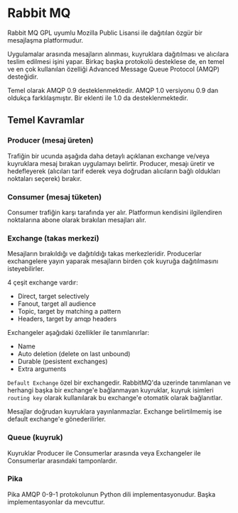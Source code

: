 # Rabbit MQ

Rabbit MQ GPL uyumlu Mozilla Public Lisansi ile dağıtılan özgür bir mesajlaşma platformudur.

Uygulamalar arasında mesajların alınması, kuyruklara dağıtılması ve alıcılara teslim edilmesi
işini yapar. Birkaç başka protokolü desteklese de, en temel ve en çok kullanılan özelliği
Advanced Message Queue Protocol (AMQP) desteğidir.

Temel olarak AMQP 0.9 desteklenmektedir. AMQP 1.0 versiyonu 0.9 dan oldukça farklılaşmıştır.
Bir eklenti ile 1.0 da desteklenmektedir.

## Temel Kavramlar

### Producer (mesaj üreten)
Trafiğin bir ucunda aşağıda daha detaylı açıklanan exchange ve/veya kuyruklara mesaj bırakan
uygulamayı belirtir. Producer, mesajı üretir ve hedefleyerek (alıcıları tarif ederek veya 
doğrudan alıcıların bağlı oldukları noktaları seçerek) bırakır.

### Consumer (mesaj tüketen)
Consumer trafiğin karşı tarafında yer alır. Platformun kendisini ilgilendiren noktalarına
abone olarak bırakılan mesajları alır.

### Exchange (takas merkezi)
Mesajların bırakıldığı ve dağıtıldığı takas merkezleridir. Producerlar exchangelere yayın
yaparak mesajların birden çok kuyruğa dağıtılmasını isteyebilirler.

4 çeşit exchange vardır:

- Direct, target selectively
- Fanout, target all audience
- Topic, target by matching a pattern
- Headers, target by amqp headers

Exchangeler aşağıdaki özellikler ile tanımlanırlar:

- Name
- Auto deletion (delete on last unbound)
- Durable (pesistent exchanges)
- Extra arguments

`Default Exchange` özel bir exchangedir. RabbitMQ'da uzerinde tanımlanan ve herhangi
başka bir exchange'e bağlanmayan kuyruklar, kuyruk isimleri `routing key` olarak kullanılarak
bu exchange'e otomatik olarak bağlanıtlar. 

Mesajlar doğrudan kuyruklara yayınlanmazlar. Exchange belirtilmemiş ise default exchange'e
gönederilirler.


### Queue (kuyruk)
Kuyruklar Producer ile Consumerlar arasında veya Exchangeler ile Consumerlar arasındaki
tamponlardır. 

### Pika
Pika AMQP 0-9-1 protokolunun Python dili implementasyonudur. Başka implementasyonlar da
mevcuttur.

